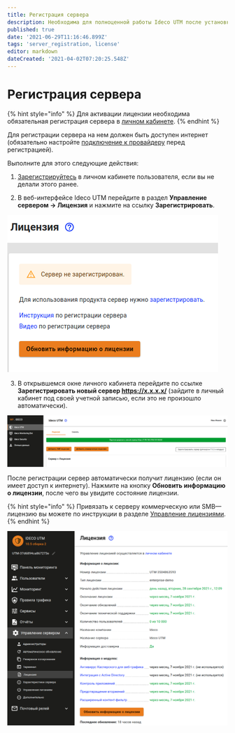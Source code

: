 ```yaml
---
title: Регистрация сервера
description: Необходима для полноценной работы Ideco UTM после установки.
published: true
date: '2021-06-29T11:16:46.899Z'
tags: 'server_registration, license'
editor: markdown
dateCreated: '2021-04-02T07:20:25.548Z'
---
```


# Регистрация сервера

{% hint style="info" %}
Для активации лицензии необходима обязательная регистрация сервера в [личном кабинете](https://my.ideco.ru/#/login/?next=/utm/license/).
{% endhint %}

Для регистрации сервера на нем должен быть доступен интернет \(обязательно настройте [подключение к провайдеру](../settings/connection-to-provider/ethernet-connection.md) перед регистрацией\).

Выполните для этого следующие действия:

1. [Зарегистрируйтесь](https://my.ideco.ru/#/login/?next=/utm/license/) в личном кабинете пользователя, если вы не делали этого ранее.

2. В веб-интерфейсе Ideco UTM перейдите в раздел **Управление сервером -&gt; Лицензия** и нажмите на ссылку **Зарегистрировать**.

![](../.gitbook/assets/addlicence9.11.png)

3. В открывшемся окне личного кабинета перейдите по ссылке **Зарегистрировать новый сервер https://x.x.x.x/** \(зайдите в личный кабинет под своей учетной записью, если это не произошло автоматически\).

![](../.gitbook/assets/reg_new_srv_new_lk.png)

После регистрации сервер автоматически получит лицензию \(если он имеет доступ к интернету\). Нажмите на кнопку **Обновить информацию о лицензии**, после чего вы увидите состояние лицензии.

{% hint style="info" %}
Привязать к серверу коммерческую или SMB—лицензию вы можете по инструкции в разделе [Управление лицензиями](license-management.md).
{% endhint %}

![](../.gitbook/assets/info-about-license.png)

